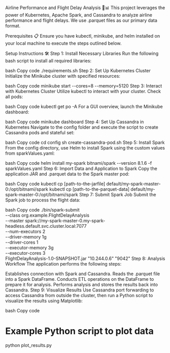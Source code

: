Airline Performance and Flight Delay Analysis 🛫📊
This project leverages the power of Kubernetes, Apache Spark, and Cassandra to analyze airline performance and flight delays. We use .parquet files as our primary data format.

Prerequisites 📋
Ensure you have kubectl, minikube, and helm installed on your local machine to execute the steps outlined below.

Setup Instructions 🛠
Step 1: Install Necessary Libraries
Run the following bash script to install all required libraries:

bash
Copy code
./requirements.sh
Step 2: Set Up Kubernetes Cluster
Initialize the Minikube cluster with specified resources:

bash
Copy code
minikube start --cores=8 --memory=5120
Step 3: Interact with Kubernetes Cluster
Utilize kubectl to interact with your cluster. Check all pods:

bash
Copy code
kubectl get po -A
For a GUI overview, launch the Minikube dashboard:

bash
Copy code
minikube dashboard
Step 4: Set Up Cassandra in Kubernetes
Navigate to the config folder and execute the script to create Cassandra pods and stateful set:

bash
Copy code
cd config
sh create-cassandra-pod.sh
Step 5: Install Spark
From the config directory, use Helm to install Spark using the custom values from sparkValues.yaml:

bash
Copy code
helm install my-spark bitnami/spark --version 8.1.6 -f sparkValues.yaml
Step 6: Import Data and Application to Spark
Copy the application JAR and .parquet data to the Spark master pod:

bash
Copy code
kubectl cp [path-to-the-jarfile] default/my-spark-master-0:/opt/bitnami/spark
kubectl cp [path-to-the-parquet-data] default/my-spark-master-0:/opt/bitnami/spark
Step 7: Submit Spark Job
Submit the Spark job to process the flight data:

bash
Copy code
./bin/spark-submit \
--class org.example.FlightDelayAnalysis \
--master spark://my-spark-master-0.my-spark-headless.default.svc.cluster.local:7077 \
--num-executors 2 \
--driver-memory 1g \
--driver-cores 1 \
--executor-memory 3g \
--executor-cores 3 \
FlightDelayAnalysis-1.0-SNAPSHOT.jar "10.244.0.6" "9042"
Step 8: Analysis Workflow
The application performs the following steps:

Establishes connection with Spark and Cassandra.
Reads the .parquet file into a Spark DataFrame.
Conducts ETL operations on the DataFrame to prepare it for analysis.
Performs analysis and stores the results back into Cassandra.
Step 9: Visualize Results
Use Cassandra port forwarding to access Cassandra from outside the cluster, then run a Python script to visualize the results using Matplotlib:

bash
Copy code
# Example Python script to plot data
python plot_results.py

